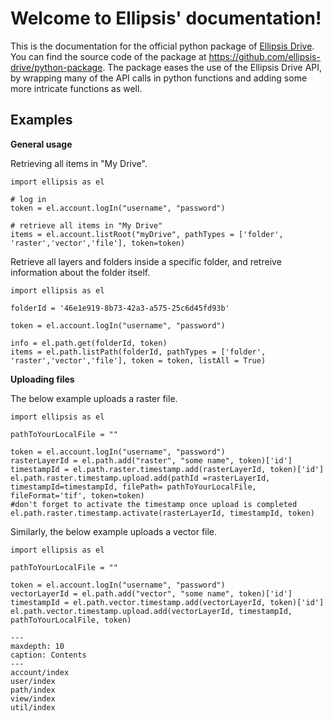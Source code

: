 # Welcome to Ellipsis' documentation!


This is the documentation for the official python package of [Ellipsis Drive](https://ellipsis-drive.com/).
You can find the source code of the package at <https://github.com/ellipsis-drive/python-package>.
The package eases the use of the Ellipsis Drive API, by wrapping many of the API calls in python functions and adding some more intricate functions as well.

## Examples

**General usage**

Retrieving all items in "My Drive".

    import ellipsis as el

    # log in
    token = el.account.logIn("username", "password")

    # retrieve all items in "My Drive"
    items = el.account.listRoot("myDrive", pathTypes = ['folder', 'raster','vector','file'], token=token)

Retrieve all layers and folders inside a specific folder, and retreive information about the folder itself.

    import ellipsis as el

    folderId = '46e1e919-8b73-42a3-a575-25c6d45fd93b'

    token = el.account.logIn("username", "password")

    info = el.path.get(folderId, token)
    items = el.path.listPath(folderId, pathTypes = ['folder', 'raster','vector','file'], token = token, listAll = True)

**Uploading files**

The below example uploads a raster file.

    import ellipsis as el

    pathToYourLocalFile = ""
    
    token = el.account.logIn("username", "password")
    rasterLayerId = el.path.add("raster", "some name", token)['id']
    timestampId = el.path.raster.timestamp.add(rasterLayerId, token)['id']
    el.path.raster.timestamp.upload.add(pathId =rasterLayerId, timestampId=timestampId, filePath= pathToYourLocalFile, fileFormat='tif', token=token)
    #don't forget to activate the timestamp once upload is completed
    el.path.raster.timestamp.activate(rasterLayerId, timestampId, token)


Similarly, the below example uploads a vector file.

    import ellipsis as el

    pathToYourLocalFile = ""

    token = el.account.logIn("username", "password")
    vectorLayerId = el.path.add("vector", "some name", token)['id']
    timestampId = el.path.vector.timestamp.add(vectorLayerId, token)['id']
    el.path.vector.timestamp.upload.add(vectorLayerId, timestampId, pathToYourLocalFile, token)

```{toctree}
---
maxdepth: 10
caption: Contents
---
account/index
user/index
path/index
view/index
util/index
```

&nbsp;
&nbsp;
